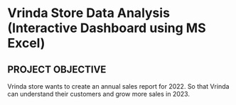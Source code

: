 # Vrinda Store Data Analysis (Interactive Dashboard using MS Excel)

## PROJECT OBJECTIVE
Vrinda store wants to create an annual sales report for 2022. So that Vrinda can understand their customers and grow more sales in 2023.
